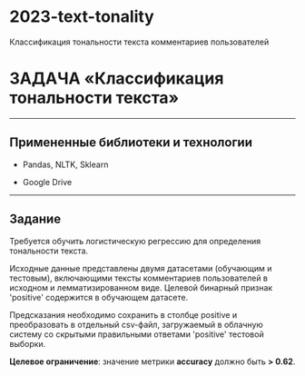 # 2023-text-tonality
Классификация тональности текста комментариев пользователей

# **ЗАДАЧА «Классификация тональности текста»**

---

## **Примененные библиотеки и технологии**

* Pandas, NLTK, Sklearn

* Google Drive

---

## **Задание**

Требуется обучить логистическую регрессию для определения тональности текста.

Исходные данные представлены двумя датасетами (обучающим и тестовым), включающими тексты комментариев пользователей в исходном и лемматизированном виде. Целевой бинарный признак 'positive' содержится в обучающем датасете.

Предсказания необходимо сохранить в столбце positive и преобразовать в отдельный csv-файл, загружаемый в облачную систему со скрытыми правильными ответами 'positive' тестовой выборки.

**Целевое ограничение**: значение метрики **accuracy** должно быть **> 0.62**.
